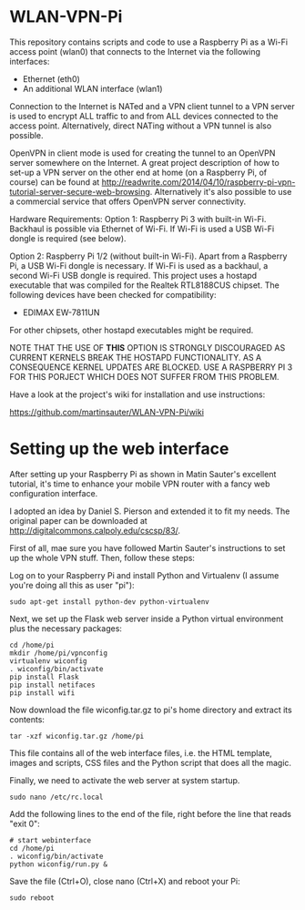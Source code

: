 WLAN-VPN-Pi
===========

This repository contains scripts and code to use a Raspberry Pi as a Wi-Fi access point (wlan0) that connects to the Internet via the following interfaces:

* Ethernet (eth0)
* An additional WLAN interface (wlan1)

Connection to the Internet is NATed and a VPN client tunnel to a VPN server is used to encrypt ALL traffic to and from ALL devices connected to the access point. Alternatively, direct NATing without a VPN tunnel is also possible.

OpenVPN in client mode is used for creating the tunnel to an OpenVPN server somewhere on the Internet. A great project description of how to set-up a VPN server on the other end at home (on a Raspberry Pi, of course) can be found at http://readwrite.com/2014/04/10/raspberry-pi-vpn-tutorial-server-secure-web-browsing. Alternatively it's also possible to use a commercial service that offers OpenVPN server connectivity.

Hardware Requirements: 
Option 1: Raspberry Pi 3 with built-in Wi-Fi. Backhaul is possible via Ethernet of Wi-Fi. If Wi-Fi is used a USB Wi-Fi dongle is required (see below).

Option 2: Raspberry Pi 1/2 (without built-in Wi-Fi). Apart from a Raspberry Pi, a USB Wi-Fi dongle is necessary. If Wi-Fi is used as a backhaul, a second Wi-Fi USB dongle is required. This project uses a hostapd executable that was compiled for the Realtek RTL8188CUS chipset. The following devices have been checked for compatibility:

* EDIMAX EW-7811UN

For other chipsets, other hostapd executables might be required. 

NOTE THAT THE USE OF **THIS** OPTION IS STRONGLY DISCOURAGED AS CURRENT KERNELS BREAK THE HOSTAPD FUNCTIONALITY. AS A CONSEQUENCE KERNEL UPDATES ARE BLOCKED. USE A RASPBERRY PI 3 FOR THIS PORJECT WHICH DOES NOT SUFFER FROM THIS PROBLEM.

Have a look at the project's wiki for installation and use instructions: 

https://github.com/martinsauter/WLAN-VPN-Pi/wiki

Setting up the web interface
============================

After setting up your Raspberry Pi as shown in Matin Sauter's excellent tutorial, it's time to enhance your mobile VPN router with a fancy web configuration interface.

I adopted an idea by Daniel S. Pierson and extended it to fit my needs. The original paper can be downloaded at http://digitalcommons.calpoly.edu/cscsp/83/.

First of all, mae sure you have followed Martin Sauter's instructions to set up the whole VPN stuff. Then, follow these steps:

Log on to your Raspberry Pi and install Python and Virtualenv (I assume you're doing all this as user "pi"):

```
sudo apt-get install python-dev python-virtualenv
```

Next, we set up the Flask web server inside a Python virtual environment plus the necessary packages:

```
cd /home/pi
mkdir /home/pi/vpnconfig
virtualenv wiconfig
. wiconfig/bin/activate
pip install Flask
pip install netifaces
pip install wifi
```

Now download the file wiconfig.tar.gz to pi's home directory and extract its contents:

```
tar -xzf wiconfig.tar.gz /home/pi
```

This file contains all of the web interface files, i.e. the HTML template, images and scripts, CSS files and the Python script that does all the magic.

Finally, we need to activate the web server at system startup.

```
sudo nano /etc/rc.local
```

Add the following lines to the end of the file, right before the line that reads "exit 0":

```
# start webinterface
cd /home/pi
. wiconfig/bin/activate
python wiconfig/run.py &
```

Save the file (Ctrl+O), close nano (Ctrl+X) and reboot your Pi:

```
sudo reboot
```
